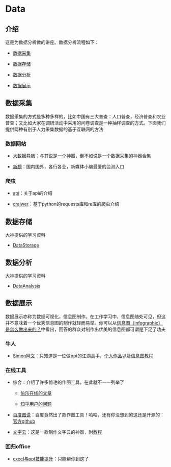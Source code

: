 ﻿# Data

## 介绍

这是为数据分析做的讲座。数据分析流程如下：

- [数据采集](https://github.com/THM-TheoreM/AboutData/tree/master#数据采集)

- [数据存储](https://github.com/THM-TheoreM/AboutData/tree/master#数据存储)

- [数据分析](https://github.com/THM-TheoreM/AboutData/tree/master#数据分析)

- [数据展示](https://github.com/THM-TheoreM/AboutData/tree/master#数据展示)

## 数据采集

数据采集的方式是多种多样的，比如中国有三大普查：人口普查，经济普查和农业普查；又比如大家在调研活动中采用的问卷调查是一种抽样调查的方式。下面我们提供两种有别于人力采集数据的基于互联网的方法

### 数据网站

- [大数据导航](http://hao.199it.com/)：与其说是一个神器，倒不如说是一个数据采集的神器合集

- [新榜](http://www.newrank.cn/public/info/list.html?period=day&type=data)：国内国外，各行各业，新媒体小编最爱的监测入口

### 爬虫

- [api]()：关于api的介绍

- [cralwer](https://github.com/THM-TheoreM/Python/wiki/crawler)：基于python的requests库和re库的爬虫介绍

## 数据存储

大神提供的学习资料

- [DataStorage](https://github.com/THM-TheoreM/AboutData/tree/DataStorage)

## 数据分析

大神提供的学习资料

- [DataAnalysis](https://github.com/THM-TheoreM/AboutData/tree/DataAnalysis)

## 数据展示

数据展示亦称为数据可视化，信息图制作。在工作学习中，信息图随处可见，但这并不意味着一个优秀信息图的制作就轻而易举。你可以从[信息图（infographic）是怎么做出来的？](https://www.zhihu.com/question/20586917)中看出，回答的群众对制作出优美的信息图都可谓是下足了功夫

### 牛人

- [Simon阿文](https://www.zhihu.com/people/simona-wen)：只知道是一位做ppt的江湖高手，[个人作品](http://www.pptstore.net/author/Simon%E9%98%BF%E6%96%87/)以及[信息图教程](http://study.163.com/course/introduction.htm?courseId=1016021#/courseDetail)

### 在线工具

- 综合：介绍了许多惊艳的作图工具，在此就不一一列举了

  - [伯乐在线的文章](http://blog.jobbole.com/36507/)

  - [知乎用户的问题](https://www.zhihu.com/question/19929609)

- [百度图说](http://tushuo.baidu.com/)：百度竟然出了款作图工具！哈哈，还有你没想到的这还是开源的：[官方github](https://github.com/ecomfe/echarts)

- [文字云](https://tagul.com/)：这是一款制作文字云的神器，附[教程](https://www.zhihu.com/question/35976761)

### 回归office

- [excel与ppt技能提升](https://www.zhihu.com/question/21758700/answer/46269313)：只能帮你到这了